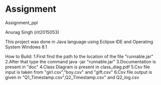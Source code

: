 # Assignment
Assignment_ppl

Anurag Singh
(rit2015053)

This project was done in Java language using Eclipse IDE and Operating System Windows 8.1

How to Build:
1.First find the path to the location of the file "runnable.jar"
2.After that type the command java -jar "runnable.jar"
3.Documentation is present in "doc"
4.Class Diagram is present in class_diag.pdf
5.Csv file input is taken from "girl.csv","boy.csv" and "gift.csv"
6.Csv file output is given in "Q1_Timestamp.csv",Q2_Timestamp.csv" and Q2_log.csv
